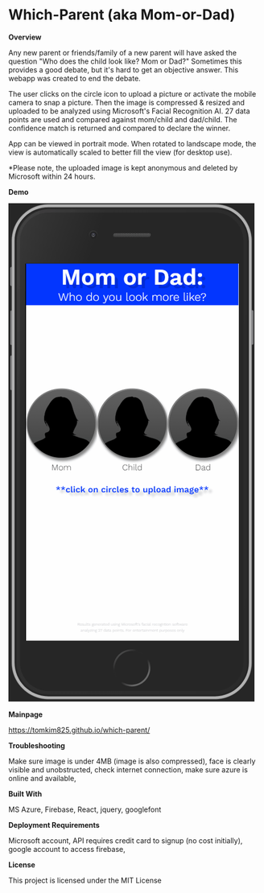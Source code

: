 # Which-Parent (aka Mom-or-Dad)

**Overview**

Any new parent or friends/family of a new parent will have asked the question "Who does the child look like? Mom or Dad?" Sometimes this provides a good debate, but it's hard to get an objective answer. This webapp was created to end the debate.

The user clicks on the circle icon to upload a picture or activate the mobile camera to snap a picture. Then the image is compressed & resized and uploaded to be analyzed using Microsoft's Facial Recognition AI. 27 data points are used and compared against mom/child and dad/child. The confidence match is returned and compared to declare the winner. 

App can be viewed in portrait mode. When rotated to landscape mode, the view is automatically scaled to better fill the view (for desktop use).

*Please note, the uploaded image is kept anonymous and deleted by Microsoft within 24 hours. 

**Demo**

![which-parent demo gif](/demo.gif)

**Mainpage**

https://tomkim825.github.io/which-parent/


**Troubleshooting** 

Make sure image is under 4MB (image is also compressed), 
face is clearly visible and unobstructed, 
check internet connection, 
make sure azure is online and available,

**Built With**  

MS Azure, Firebase, React, jquery, googlefont

**Deployment Requirements**

Microsoft account, API requires credit card to signup (no cost initially), 
google account to access firebase, 

**License**

This project is licensed under the MIT License

